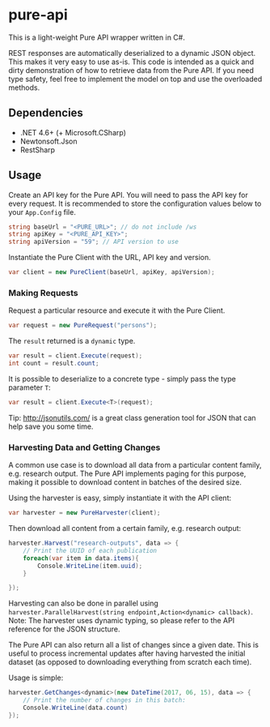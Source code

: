 ﻿# pure-api
This is a light-weight Pure API wrapper written in C#. 

REST responses are automatically deserialized to a dynamic JSON object. This makes it very easy to use as-is. 
This code is intended as a quick and dirty demonstration of how to retrieve data from the Pure API.
If you need type safety, feel free to implement the model on top and use the overloaded methods.

## Dependencies
- .NET 4.6+ (+ Microsoft.CSharp)
- Newtonsoft.Json
- RestSharp

## Usage
Create an API key for the Pure API. You will need to pass the API key for every request. It is recommended to store the configuration values below to your `App.Config` file.
```csharp
string baseUrl = "<PURE_URL>"; // do not include /ws
string apiKey = "<PURE_API_KEY>";
string apiVersion = "59"; // API version to use
```
Instantiate the Pure Client with the URL, API key and version.
```csharp
var client = new PureClient(baseUrl, apiKey, apiVersion);
```
### Making Requests
Request a particular resource and execute it with the Pure Client.
```csharp
var request = new PureRequest("persons");
```

The `result` returned is a `dynamic` type. 
```csharp
var result = client.Execute(request);
int count = result.count;
```

It is possible to deserialize to a concrete type - simply pass the type parameter `T`:
```csharp
var result = client.Execute<T>(request);
```
Tip: http://jsonutils.com/ is a great class generation tool for JSON that can help save you some time.

### Harvesting Data and Getting Changes
A common use case is to download all data from a particular content family, e.g. research output. 
The Pure API implements paging for this purpose, making it possible to download content in batches of the desired size.

Using the harvester is easy, simply instantiate it with the API client:
```csharp
var harvester = new PureHarvester(client);
```
Then download all content from a certain family, e.g. research output:
```csharp
harvester.Harvest("research-outputs", data => {
    // Print the UUID of each publication
    foreach(var item in data.items){
        Console.WriteLine(item.uuid);
    }

});
```
Harvesting can also be done in parallel using `harvester.ParallelHarvest(string endpoint,Action<dynamic> callback)`.
Note: The harvester uses dynamic typing, so please refer to the API reference for the JSON structure.

The Pure API can also return all a list of changes since a given date. 
This is useful to process incremental updates after having harvested the initial dataset (as opposed to downloading everything from scratch each time).

Usage is simple:
```csharp
harvester.GetChanges<dynamic>(new DateTime(2017, 06, 15), data => {
    // Print the number of changes in this batch:
    Console.WriteLine(data.count)
});
```